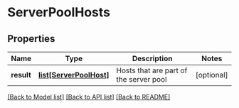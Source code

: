# ServerPoolHosts

## Properties
Name | Type | Description | Notes
------------ | ------------- | ------------- | -------------
**result** | [**list[ServerPoolHost]**](ServerPoolHost.md) | Hosts that are part of the server pool | [optional] 

[[Back to Model list]](../README.md#documentation-for-models) [[Back to API list]](../README.md#documentation-for-api-endpoints) [[Back to README]](../README.md)


